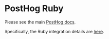 # PostHog Ruby

Please see the main [PostHog docs](https://github.com/PostHog/posthog/wiki).

Specifically, the Ruby integration details are [here](https://github.com/PostHog/posthog/wiki/Ruby-integration).
